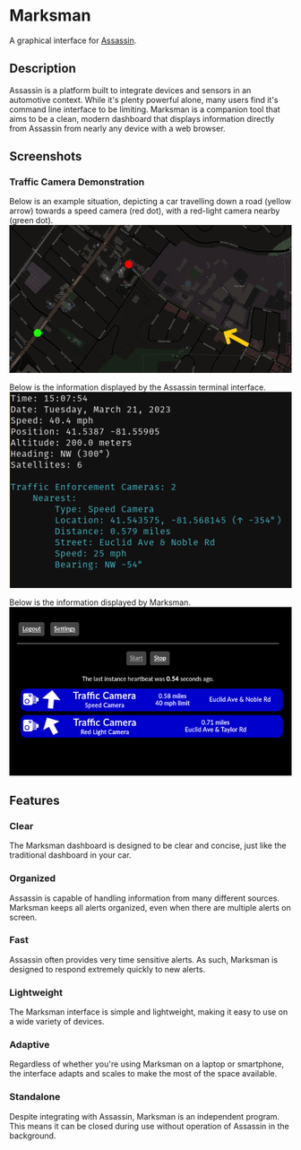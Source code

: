 # Marksman

A graphical interface for [Assassin](https://v0lttech.com/assassin.php).


## Description

Assassin is a platform built to integrate devices and sensors in an automotive context. While it's plenty powerful alone, many users find it's command line interface to be limiting. Marksman is a companion tool that aims to be a clean, modern dashboard that displays information directly from Assassin from nearly any device with a web browser.

## Screenshots

### Traffic Camera Demonstration

Below is an example situation, depicting a car travelling down a road (yellow arrow) towards a speed camera (red dot), with a red-light camera nearby (green dot).
![A screenshot of a map, depicting an arrow approaching two marks, indicating traffic cameras.](./screenshots/trafficcamerademo/map.png)

Below is the information displayed by the Assassin terminal interface.
![A color-coded text output, show information related to the speed camera ahead.](./screenshots/trafficcamerademo/assassin.png)

Below is the information displayed by Marksman.
![A graphical interface displaying two alerts for the two enforcement cameras, with directional arrows and other information.](./screenshots/trafficcamerademo/marksman.png)


## Features

### Clear

The Marksman dashboard is designed to be clear and concise, just like the traditional dashboard in your car.

### Organized

Assassin is capable of handling information from many different sources. Marksman keeps all alerts organized, even when there are multiple alerts on screen.

### Fast

Assassin often provides very time sensitive alerts. As such, Marksman is designed to respond extremely quickly to new alerts.

### Lightweight

The Marksman interface is simple and lightweight, making it easy to use on a wide variety of devices.

### Adaptive

Regardless of whether you're using Marksman on a laptop or smartphone, the interface adapts and scales to make the most of the space available.

### Standalone

Despite integrating with Assassin, Marksman is an independent program. This means it can be closed during use without operation of Assassin in the background.
